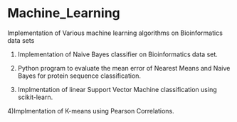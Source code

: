 # Machine_Learning
Implementation of Various machine learning algorithms on Bioinformatics data sets
1) Implementation of Naive Bayes classifier on Bioinformatics data set.

2) Python program to evaluate the mean error of Nearest Means and Naive Bayes for protein sequence classification.

3) Implmentation of linear Support Vector Machine classification using scikit-learn.

4)Implmentation of K-means using Pearson Correlations.
